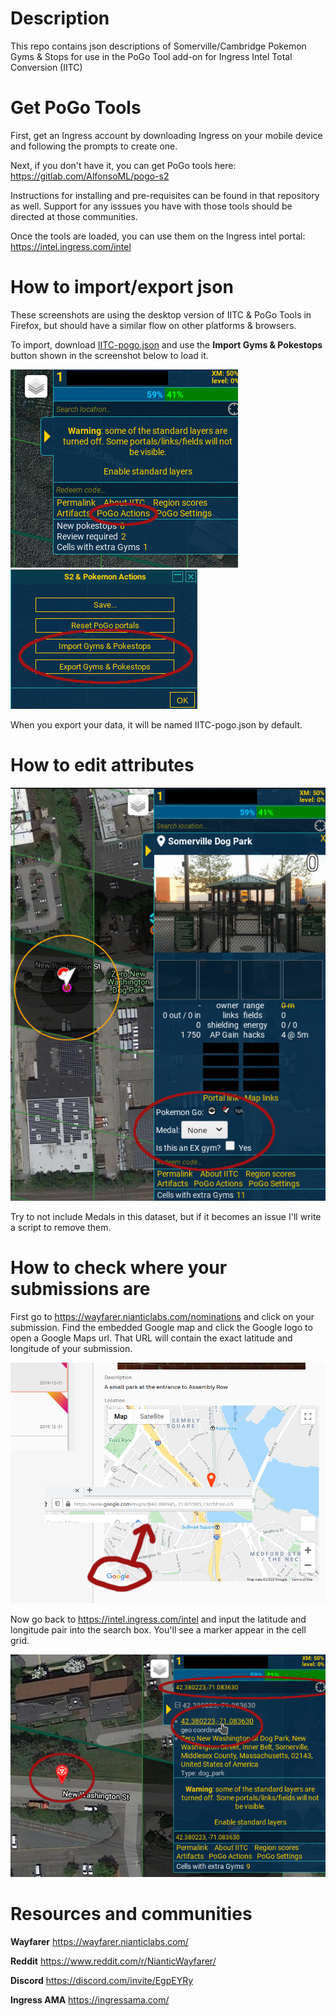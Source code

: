 # Description
This repo contains json descriptions of Somerville/Cambridge Pokemon Gyms & Stops for use in the PoGo Tool add-on for Ingress Intel Total Conversion (IITC)

# Get PoGo Tools
First, get an Ingress account by downloading Ingress on your mobile device and following the prompts to create one.

Next, if you don't have it, you can get PoGo tools here: https://gitlab.com/AlfonsoML/pogo-s2

Instructions for installing and pre-requisites can be found in that repository as well. Support for any isssues you have with those tools should be directed at those communities.

Once the tools are loaded, you can use them on the Ingress intel portal: https://intel.ingress.com/intel

# How to import/export json
These screenshots are using the desktop version of IITC & PoGo Tools in Firefox, but should have a similar flow on other platforms & browsers.

To import, download [IITC-pogo.json](IITC-pogo.json) and use the **Import Gyms & Pokestops** button shown in the screenshot below to load it.

![](images/pogo-actions.png)
![](images/import-export.png)

When you export your data, it will be named IITC-pogo.json by default.

# How to edit attributes
![](images/attributes.png)

Try to not include Medals in this dataset, but if it becomes an issue I'll write a script to remove them.

# How to check where your submissions are

First go to https://wayfarer.nianticlabs.com/nominations and click on your submission. Find the embedded Google map and click the Google logo to open a Google Maps url. That URL will contain the exact latitude and longitude of your submission.

![](images/get-lat-long.png)

Now go back to https://intel.ingress.com/intel and input the latitude and longitude pair into the search box. You'll see a marker appear in the cell grid.

![](images/find-submission.png)

# Resources and communities

**Wayfarer**
https://wayfarer.nianticlabs.com/

**Reddit**
https://www.reddit.com/r/NianticWayfarer/

**Discord**
https://discord.com/invite/EgpEYRy

**Ingress AMA** 
https://ingressama.com/

